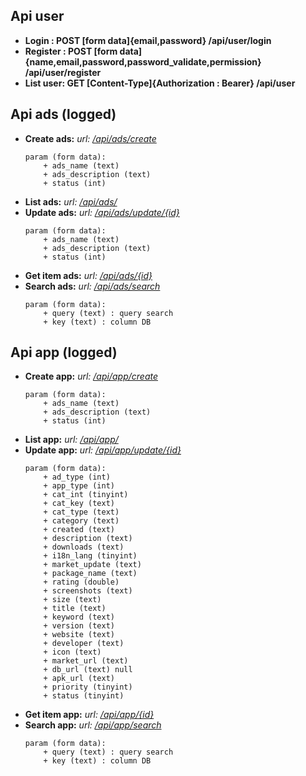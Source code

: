 

## Api user
- **Login : POST [form data]{email,password} /api/user/login**
- **Register : POST [form data]{name,email,password,password_validate,permission} /api/user/register**
- **List user: GET [Content-Type]{Authorization : Bearer} /api/user**

## Api ads (logged)
- **Create ads:** 
	*url: [/api/ads/create](https://fb.com/bo.cuaban.7169)*
	```
	param (form data):
		+ ads_name (text)
		+ ads_description (text)
		+ status (int)
	```
- **List ads:** 
	*url: [/api/ads/](https://fb.com/bo.cuaban.7169)*
	``` ```
- **Update ads:** 
	*url: [/api/ads/update/{id}](https://fb.com/bo.cuaban.7169)*
	```
	param (form data):
		+ ads_name (text)
		+ ads_description (text)
		+ status (int)
	```
- **Get item ads:** 
	*url: [/api/ads/{id}](https://fb.com/bo.cuaban.7169)*
	```  ```
- **Search ads:** 
	*url: [/api/ads/search](https://fb.com/bo.cuaban.7169)*
	```
	param (form data):
		+ query (text) : query search
		+ key (text) : column DB
	```

## Api app (logged)
- **Create app:**
	*url: [/api/app/create](https://fb.com/bo.cuaban.7169)*
	```
	param (form data):
		+ ads_name (text)
		+ ads_description (text)
		+ status (int)
	```
- **List app:** 
	*url: [/api/app/](https://fb.com/bo.cuaban.7169)*
- **Update app:** 
	*url: [/api/app/update/{id}](https://fb.com/bo.cuaban.7169)*
	```
	param (form data):
		+ ad_type (int)
		+ app_type (int)
		+ cat_int (tinyint)
		+ cat_key (text)
		+ cat_type (text)
		+ category (text)
		+ created (text)
		+ description (text)
		+ downloads (text)
		+ i18n_lang (tinyint)
		+ market_update (text)
		+ package_name (text)
		+ rating (double)
		+ screenshots (text)
		+ size (text)
		+ title (text)
		+ keyword (text)
		+ version (text)
		+ website (text)
		+ developer (text)
		+ icon (text)
		+ market_url (text)
		+ db_url (text) null
		+ apk_url (text)
		+ priority (tinyint)
		+ status (tinyint)
	```
- **Get item app:** 
	*url: [/api/app/{id}](https://fb.com/bo.cuaban.7169)*
- **Search app:** 
	*url: [/api/app/search](https://fb.com/bo.cuaban.7169)*
	```
	param (form data):
		+ query (text) : query search
		+ key (text) : column DB
	```
